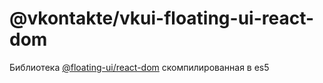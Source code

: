 # @vkontakte/vkui-floating-ui-react-dom

Библиотека [@floating-ui/react-dom](https://www.npmjs.com/package/@floating-ui/react-dom)
скомпилированная в es5
